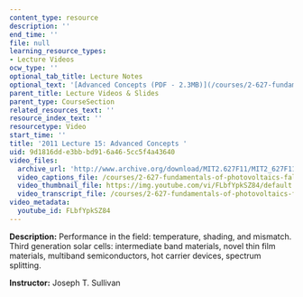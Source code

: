 ```yaml
---
content_type: resource
description: ''
end_time: ''
file: null
learning_resource_types:
- Lecture Videos
ocw_type: ''
optional_tab_title: Lecture Notes
optional_text: '[Advanced Concepts (PDF - 2.3MB)](/courses/2-627-fundamentals-of-photovoltaics-fall-2013/resources/mit2_627f13_lec15)'
parent_title: Lecture Videos & Slides
parent_type: CourseSection
related_resources_text: ''
resource_index_text: ''
resourcetype: Video
start_time: ''
title: '2011 Lecture 15: Advanced Concepts '
uid: 9d1816dd-e3bb-bd91-6a46-5cc5f4a43640
video_files:
  archive_url: 'http://www.archive.org/download/MIT2.627F11/MIT2_627F11_lec15_300k.mp4 '
  video_captions_file: /courses/2-627-fundamentals-of-photovoltaics-fall-2013/b0f4a6e53a4856ecb3e17621fbd2a7cf_FLbfYpkSZ84.vtt
  video_thumbnail_file: https://img.youtube.com/vi/FLbfYpkSZ84/default.jpg
  video_transcript_file: /courses/2-627-fundamentals-of-photovoltaics-fall-2013/8eb7ef0effd13fd9e33967a084828c68_FLbfYpkSZ84.pdf
video_metadata:
  youtube_id: FLbfYpkSZ84
---
```


**Description:** Performance in the field: temperature, shading, and mismatch. Third generation solar cells: intermediate band materials, novel thin film materials, multiband semiconductors, hot carrier devices, spectrum splitting.

**Instructor:** Joseph T. Sullivan

